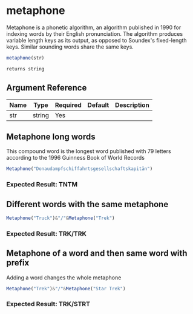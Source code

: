 # metaphone

Metaphone is a phonetic algorithm, an algorithm published in 1990 for indexing words by their English pronunciation. The algorithm produces variable length keys as its output, as opposed to Soundex's fixed-length keys. Similar sounding words share the same keys.

```javascript
metaphone(str)
```

```javascript
returns string
```

## Argument Reference

| Name | Type | Required | Default | Description |
| --- | --- | --- | --- | --- |
| str | string | Yes |  |  |

## Metaphone long words

This compound word is the longest word published with 79 letters according to the 1996 Guinness Book of World Records

```javascript
Metaphone("Donaudampfschiffahrtsgesellschaftskapitän")
```

### Expected Result: TNTM

## Different words with the same metaphone

```javascript
Metaphone("Truck")&"/"&Metaphone("Trek")
```

### Expected Result: TRK/TRK

## Metaphone of a word and then same word with prefix

Adding a word changes the whole metaphone

```javascript
Metaphone("Trek")&"/"&Metaphone("Star Trek")
```

### Expected Result: TRK/STRT
